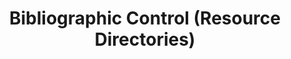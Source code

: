 ---
title: Bibliographic Control (Resource Directories)
permalink: /document-library/bibliographic-control-resource-directories/
---